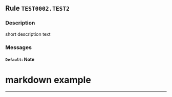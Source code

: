 ﻿## Rule `TEST0002.TEST2`

### Description

short description text

### Messages

#### `Default`: Note

# markdown example

---

